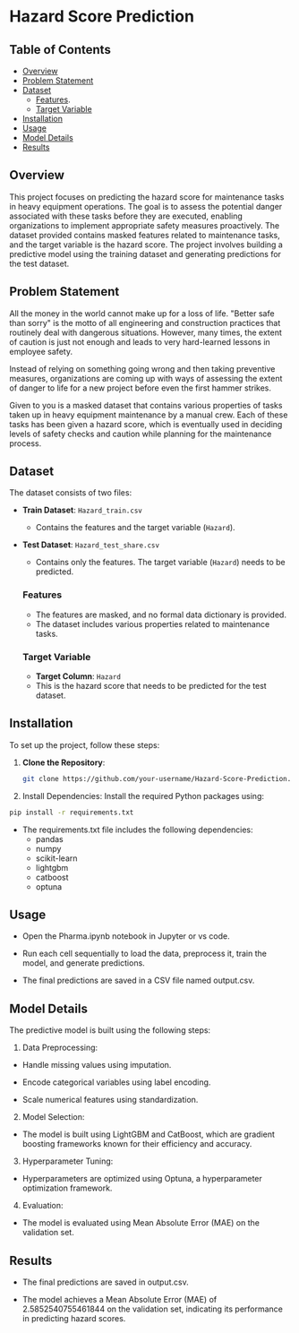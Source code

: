 # Hazard Score Prediction

## Table of Contents
- [Overview](#overview)
- [Problem Statement](#problem-statement)
- [Dataset](#dataset)
  - [Features](#features).
  - [Target Variable](#target-variable)
- [Installation](#installation)
- [Usage](#usage)
- [Model Details](#model-details)
- [Results](#results)

## Overview
This project focuses on predicting the hazard score for maintenance tasks in heavy equipment operations. The goal is to assess the potential danger associated with these tasks before they are executed, enabling organizations to implement appropriate safety measures proactively. The dataset provided contains masked features related to maintenance tasks, and the target variable is the hazard score. The project involves building a predictive model using the training dataset and generating predictions for the test dataset.

## Problem Statement
All the money in the world cannot make up for a loss of life. "Better safe than sorry" is the motto of all engineering and construction practices that routinely deal with dangerous situations. However, many times, the extent of caution is just not enough and leads to very hard-learned lessons in employee safety.

Instead of relying on something going wrong and then taking preventive measures, organizations are coming up with ways of assessing the extent of danger to life for a new project before even the first hammer strikes.

Given to you is a masked dataset that contains various properties of tasks taken up in heavy equipment maintenance by a manual crew. Each of these tasks has been given a hazard score, which is eventually used in deciding levels of safety checks and caution while planning for the maintenance process.

## Dataset
The dataset consists of two files:
- **Train Dataset**: `Hazard_train.csv`
  - Contains the features and the target variable (`Hazard`).
- **Test Dataset**: `Hazard_test_share.csv`
  - Contains only the features. The target variable (`Hazard`) needs to be predicted.

  ### Features
  - The features are masked, and no formal data dictionary is provided.
  - The dataset includes various properties related to maintenance tasks.

  ### Target Variable
  - **Target Column**: `Hazard`
  - This is the hazard score that needs to be predicted for the test dataset.

## Installation
To set up the project, follow these steps:

1. **Clone the Repository**:
   ```bash
   git clone https://github.com/your-username/Hazard-Score-Prediction.git
   ```
   
2. Install Dependencies:
Install the required Python packages using:
```bash
pip install -r requirements.txt
```
- The requirements.txt file includes the following dependencies:
  - pandas
  - numpy
  - scikit-learn
  - lightgbm
  - catboost
  - optuna

## Usage
-  Open the Pharma.ipynb notebook in Jupyter or vs code.

-  Run each cell sequentially to load the data, preprocess it, train the model, and generate predictions.

-  The final predictions are saved in a CSV file named output.csv.

## Model Details
The predictive model is built using the following steps:

1.  Data Preprocessing:

- Handle missing values using imputation.

- Encode categorical variables using label encoding.

- Scale numerical features using standardization.

2. Model Selection:

- The model is built using LightGBM and CatBoost, which are gradient boosting frameworks known for their efficiency and accuracy.

3.  Hyperparameter Tuning:

- Hyperparameters are optimized using Optuna, a hyperparameter optimization framework.

4.  Evaluation:

-  The model is evaluated using Mean Absolute Error (MAE) on the validation set.

## Results
- The final predictions are saved in output.csv.

-  The model achieves a Mean Absolute Error (MAE) of 2.5852540755461844 on the validation set, indicating its performance in predicting hazard scores.
